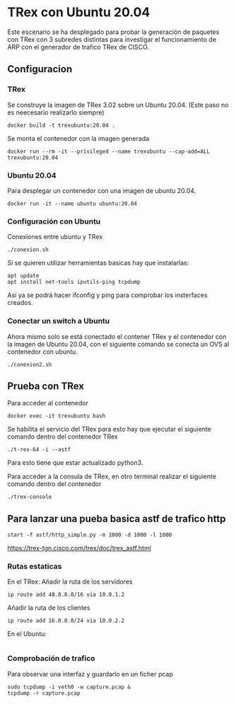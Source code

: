 # TRex con Ubuntu 20.04
Este escenario se ha desplegado para probar la generación de paquetes con TRex con 3 subredes distintas para investigar el funcionamiento de ARP con el generador de trafico TRex de CISCO. 

## Configuracion
### TRex

Se construye la imagen de TRex 3.02 sobre un Ubuntu 20.04. (Este paso no es neecesario realizarlo siempre)
~~~
docker build -t trexubuntu:20.04 .
~~~

Se monta el contenedor con la imagen generada
~~~
docker run --rm -it --privileged --name trexubuntu --cap-add=ALL trexubuntu:20.04
~~~
### Ubuntu 20.04
Para desplegar un contenedor con una imagen de ubuntu 20.04.
~~~
docker run -it --name ubuntu ubuntu:20.04
~~~

### Configuración con Ubuntu
Conexiones entre ubuntu y TRex
~~~
./conexion.sh
~~~

Si se quieren utilizar herramientas basicas hay que instalarlas:
~~~
apt update
apt install net-tools iputils-ping tcpdump
~~~
Así ya se podrá hacer ifconfig y ping para comprobar los insterfaces creados.  


### Conectar un switch a Ubuntu
Ahora mismo solo se está conectado el contener TRex y el contenedor con la imagen de Ubuntu 20.04, con el siguiente comando se conecta un OVS al contenedor con ubuntu.
~~~
./conexion2.sh
~~~

## Prueba con TRex 
Para acceder al contenedor 
~~~
docker exec -it trexubuntu bash
~~~

Se habilita el servicio del TRex para esto hay que ejecutar el siguiente comando dentro del contenedor TRex
~~~
./t-rex-64 -i --astf
~~~
Para esto tiene que estar actualizado python3.

Para acceder a la consula de TRex, en otro terminal realizar el siguiente comando dentro del contenedor
~~~
./trex-console
~~~

## Para lanzar una pueba basica astf de trafico http
~~~
start -f astf/http_simple.py -m 1000 -d 1000 -l 1000
~~~
https://trex-tgn.cisco.com/trex/doc/trex_astf.html


### Rutas estaticas
En el TRex:
Añadir la ruta de los servidores
~~~
ip route add 48.0.0.0/16 via 10.0.1.2
~~~
Añadir la ruta de los clientes
~~~
ip route add 16.0.0.0/24 via 10.0.2.2
~~~

En el Ubuntu:
~~~

~~~

### Comprobación de trafico 
Para observar una interfaz y guardarlo en un ficher pcap

~~~
sudo tcpdump -i veth0 -w capture.pcap &
tcpdump -r capture.pcap
~~~ 
